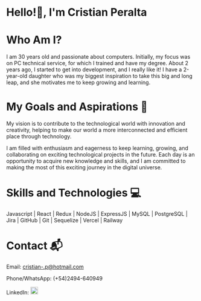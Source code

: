  # Hello!👋, I'm Cristian Peralta

 # Who Am I?

I am 30 years old and  passionate about computers. Initially, my focus was on PC technical service, for which I trained and have my degree. 
About 2 years ago, I started to get into development, and I really like it! I have a 2-year-old daughter who was my biggest inspiration to take this big and long leap, 
 and she motivates me to keep growing and learning.


# My Goals and Aspirations 🚀

My vision is to contribute to the technological world with innovation and creativity, helping to make our world a more interconnected and efficient place through technology.

I am filled with enthusiasm and eagerness to keep learning, growing, and collaborating on exciting technological projects in the future. Each day is an opportunity to acquire new knowledge and skills, and I am committed to making the most of this exciting journey in the digital universe.


# Skills and Technologies 💻

Javascript | React | Redux | NodeJS | ExpressJS | MySQL | PostgreSQL | Jira | GitHub | Git | Sequelize | Vercel | Railway



# Contact 📬


Email: cristian-.p@hotmail.com

Phone/WhatsApp: (+54)2494-640949

LinkedIn:  <a href="https://www.linkedin.com/in/cristian-peralta-a1a229263/" target="_blank"> <img src="https://th.bing.com/th/id/OIP.aGsC0wuuVdQM3TNX4wIamgHaEK?pid=ImgDet&rs=1" width="20" height="20"/></a> 



